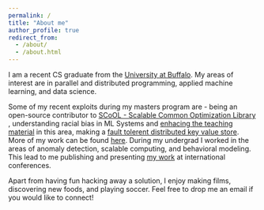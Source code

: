 ```yaml
---
permalink: /
title: "About me"
author_profile: true
redirect_from: 
  - /about/
  - /about.html
---
```

I am a recent CS graduate from the [University at Buffalo](https://www.buffalo.edu/). My areas of interest are in parallel and distributed programming, applied machine learning, and data science. 

Some of my recent exploits during my masters program are - being an open-source contributor to [SCoOL - Scalable Common Optimization Library](https://gitlab.com/SCoRe-Group/scool) , understanding racial bias in ML Systems and [enhacing the teaching material](http://www-student.cse.buffalo.edu/~atri/ml-and-soc/spr22/project/teaching.html) in this area, making a [fault tolerent distributed key value store](https://github.com/saivishy/distributed-key-val-store). More of my work can be found [here](projects). 
During my undergrad I worked in the areas of anomaly detection, scalable computing, and behavioral modeling. This lead to me publishing and presenting [my work](publications) at international conferences.
 
Apart from having fun hacking away a solution, I enjoy making films, discovering new foods, and playing soccer. Feel free to drop me an email if you would like to connect!
